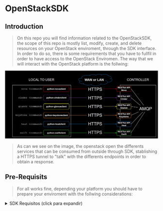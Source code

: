 # OpenStackSDK

## Introduction

> On this repo you will find information related to the OpenStackSDK, the scope of this repo is mostly list, modify, create, and delete resources on your OpenStack enviroment, through the SDK interface.
> In order to do so, there is some requirements that you have to fullfil in order to have access to the OpenStack Enviromen.
> The way that we will interact with the OpenStack platform is the follwing:

![1700345265511](image/README/1700345265511.png)

> As can we see on the image, the openstack open the differents services that can be consumed from outside through SDK, stablishing a HTTPS tunnel to "talk" with the differents endpoints in order to obtain a response.

## Pre-Requisits

> For all works fine, depending your platform you should have to prepare your enviroment with the follwing considerations:

<details>
<summary>SDK Requisitos (click para expandir)</summary>

> Required software

> In my case, on the moment to test all this, I have to do it on Windows, but probably for you can be different the requirements, depending your operating system.

- Install [Python](https://www.python.org/downloads/)
- Upgrade [pip](https://www.wikihow.com/Update-Pip)
- Install [Microsoft Visual C++](https://learn.microsoft.com/es-es/cpp/windows/latest-supported-vc-redist?view=msvc-170)
- Install [OpenStack SDK](https://docs.openstack.org/openstacksdk/latest/install/index.html)

> Configuration

1. Create "Connection Object"
2. Specify the service type that you have to query
3. Specify the resource type that you have to query
4. Specify the version of the component that you want to modify, create, delete or list.

</details>
